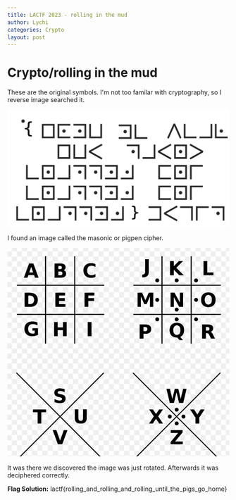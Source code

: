 ```yaml
---
title: LACTF 2023 - rolling in the mud
author: Lychi
categories: Crypto
layout: post
---
```


# Crypto/rolling in the mud

These are the original symbols. I'm not too familar with cryptography, so I reverse image searched it.

![cipher](uploads/2023-02-25/cipher.png)

I found an image called the masonic or pigpen cipher.

![MasonicCode](uploads/2023-02-25/MasonicCode.png)

It was there we discovered the image was just rotated. Afterwards it was deciphered correctly.

**Flag Solution:**
lactf{rolling_and_rolling_and_rolling_until_the_pigs_go_home}
